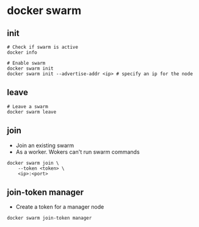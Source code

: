 # docker swarm

## init

```shell
# Check if swarm is active
docker info

# Enable swarm
docker swarm init
docker swarm init --advertise-addr <ip> # specify an ip for the node
```

## leave

```shell
# Leave a swarm
docker swarm leave
```

## join

- Join an existing swarm
- As a worker. Wokers can't run swarm commands

```shell
docker swarm join \
    --token <token> \
    <ip>:<port>
```

## join-token manager

- Create a token for a manager node

```shell
docker swarm join-token manager
```
